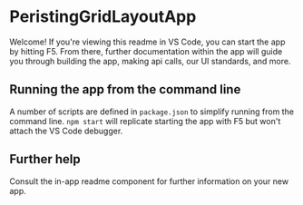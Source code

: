 # PeristingGridLayoutApp

Welcome! If you're viewing this readme in VS Code, you can start the app by hitting F5. From there, further documentation within the app will guide you through building the app, making api calls, our UI standards, and more.

## Running the app from the command line

A number of scripts are defined in `package.json` to simplify running from the command line. `npm start` will replicate starting the app with F5 but won't attach the VS Code debugger.

## Further help

Consult the in-app readme component for further information on your new app.